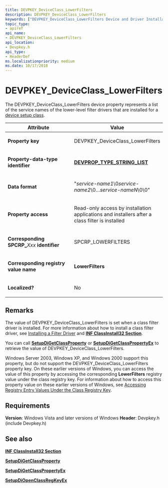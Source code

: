 ```yaml
---
title: DEVPKEY_DeviceClass_LowerFilters
description: DEVPKEY_DeviceClass_LowerFilters
keywords: ["DEVPKEY_DeviceClass_LowerFilters Device and Driver Installation"]
topic_type:
- apiref
api_name:
- DEVPKEY_DeviceClass_LowerFilters
api_location:
- Devpkey.h
api_type:
- HeaderDef
ms.localizationpriority: medium
ms.date: 10/17/2018
---
```


# DEVPKEY_DeviceClass_LowerFilters


The DEVPKEY_DeviceClass_LowerFilters device property represents a list of the service names of the lower-level filter drivers that are installed for a [device setup class](./overview-of-device-setup-classes.md).

<table>
<colgroup>
<col width="50%" />
<col width="50%" />
</colgroup>
<thead>
<tr>
<th>Attribute</th>
<th>Value</th>
</tr>
</thead>
<tbody>
<tr class="odd">
<td align="left"><p><strong>Property key</strong></p></td>
<td align="left"><p>DEVPKEY_DeviceClass_LowerFilters</p></td>
</tr>
<tr class="even">
<td align="left"><p><strong>Property-data-type identifier</strong></p></td>
<td align="left"><p><a href="devprop-type-string-list.md" data-raw-source="[&lt;strong&gt;DEVPROP_TYPE_STRING_LIST&lt;/strong&gt;](devprop-type-string-list.md)"><strong>DEVPROP_TYPE_STRING_LIST</strong></a></p></td>
</tr>
<tr class="odd">
<td align="left"><p><strong>Data format</strong></p></td>
<td align="left"><p>"<em>service-name1</em>\0<em>service-name2</em>\0…<em>service-nameN</em>\0\0"</p></td>
</tr>
<tr class="even">
<td align="left"><p><strong>Property access</strong></p></td>
<td align="left"><p>Read-only access by installation applications and installers after a class filter is installed</p></td>
</tr>
<tr class="odd">
<td align="left"><p><strong>Corresponding SPCRP_</strong><em>Xxx</em> <strong>identifier</strong></p></td>
<td align="left"><p>SPCRP_LOWERFILTERS</p></td>
</tr>
<tr class="even">
<td align="left"><p><strong>Corresponding registry value name</strong></p></td>
<td align="left"><p><strong>LowerFilters</strong></p></td>
</tr>
<tr class="odd">
<td align="left"><p><strong>Localized?</strong></p></td>
<td align="left"><p>No</p></td>
</tr>
</tbody>
</table>

 

## Remarks

The value of DEVPKEY_DeviceClass_LowerFilters is set when a class filter driver is installed. For more information about how to install a class filter driver, see [Installing a Filter Driver](./installing-a-filter-driver.md) and [**INF ClassInstall32 Section**](./inf-classinstall32-section.md).

You can call [**SetupDiGetClassProperty**](/windows/win32/api/setupapi/nf-setupapi-setupdigetclasspropertyw) or [**SetupDiGetClassPropertyEx**](/windows/win32/api/setupapi/nf-setupapi-setupdigetclasspropertyexw) to retrieve the value of DEVPKEY_DeviceClass_LowerFilters.

Windows Server 2003, Windows XP, and Windows 2000 support this property, but do not support the DEVPKEY_DeviceClass_LowerFilters property key. On these earlier versions of Windows, you can access the value of this property by accessing the corresponding **LowerFilters** registry value under the class registry key. For information about how to access this property value on these earlier versions of Windows, see [Accessing Registry Entry Values Under the Class Registry Key](./accessing-registry-entry-values-under-the-class-registry-key.md).

## Requirements

**Version**: Windows Vista and later versions of Windows
**Header**: Devpkey.h (include Devpkey.h)


## See also


[**INF ClassInstall32 Section**](./inf-classinstall32-section.md)

[**SetupDiGetClassProperty**](/windows/win32/api/setupapi/nf-setupapi-setupdigetclasspropertyw)

[**SetupDiGetClassPropertyEx**](/windows/win32/api/setupapi/nf-setupapi-setupdigetclasspropertyexw)

[**SetupDiOpenClassRegKeyEx**](/windows/win32/api/setupapi/nf-setupapi-setupdiopenclassregkeyexa)

 

